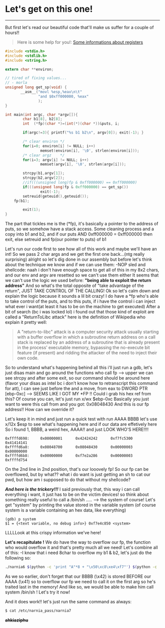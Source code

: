 # **Let's get on this one!**
------------------------------

But first let's read our beautiful code that'll make us suffer for a couple of hours!!
> Here is some help for you!:
[Some informations about registers](https://wiki.skullsecurity.org/index.php?title=Registers)

```c
#include <stdio.h>
#include <stdlib.h>
#include <string.h>

extern char **environ;

// tired of fixing values...
// - morla
unsigned long get_sp(void) {
       __asm__("movl %esp,%eax\n\t"
               "and $0xff000000, %eax"
               );
}

int main(int argc, char *argv[]){
        char b1[8], b2[8];
        int  (*fp)(char *)=(int(*)(char *))&puts, i;

        if(argc!=3){ printf("%s b1 b2\n", argv[0]); exit(-1); }

        /* clear environ */
        for(i=0; environ[i] != NULL; i++)
                memset(environ[i], '\0', strlen(environ[i]));
        /* clear argz    */
        for(i=3; argv[i] != NULL; i++)
                memset(argv[i], '\0', strlen(argv[i]));

        strcpy(b1,argv[1]);
        strcpy(b2,argv[2]);
        //if(((unsigned long)fp & 0xff000000) == 0xff000000)
        if(((unsigned long)fp & 0xff000000) == get_sp())
                exit(-1);
        setreuid(geteuid(),geteuid());
    fp(b1);

        exit(1);
}

```
The part that tickles me is the (\*fp), it's basically a pointer to the address of puts, so we somehow have a stack access. Some cleaning process and a copy into b1 and b2, and if our puts AND 0xff000000 = 0xff000000 then exit, else setreuid and fp(our pointer to puts) of b1

Let's run our code first to see how all of this work and maybe we'll have an int!
So we pass 2 char args and we get the first one back...(ntg really surprising) alright so let's dig done in our assembly 
but before let's think about the technique we know and if we can use them: 
	-NOP sled and shellcode: naah i don't have enough space to get all of this in my 8x2 chars, and our env and argv are resetted so we can't use them either
It seems that we can't use the logic we used before: **"being able to exploit the return address"**
And so what's the total opposite of "take advantage of the return", JUST TAKE CONTROL OF THE CALLING!
Ok so let's calm down and explain the logic because it sounds a lil bit crazy!
I do have a \*fp who's able to take control of the puts, and to this puts, if i have the control i can inject what ever i want(at least it has to be on the machine to get executed) 
After a bit of search (bc i was locked lol) i found out that those kind of exploit are called a "ReturnToLibc attack"
here is the definition of Wikipedia who explain it pretty well:
>A "return-to-libc" attack is a computer security attack usually starting with a buffer overflow in which a subroutine return address on a call stack is replaced by an address of a subroutine that is already present in the process’ executable memory, bypassing the no-execute bit feature (if present) and ridding the attacker of the need to inject their own code. 

So to understand what's happening behind all this i'll just run a gdb, let's just disas main and go around the functions who call fp --> upper we can see strcpy and after some exit, so our command should be around here (flavor your disas as intel bc i don't know how to retranscript this command for att), I can see just before the and a move, from eax to DWORD PTR [ebp-0xc] --> SEEMS LIKE I GOT MY \*FP !!
Could i grab his hex ref from this? Of course you can, let's just run x/wx $ebp-0xc
Basically you just want to were this call from and you got: 0x08048430
And this is our fp address!! How can we override it?

Let's keep it in mind and just run a quick test with run AAAA BBBB
let's use x/12x $esp to see what's happening here and if our data are effetively here
So i found 1, BBBB, a weird hex, AAAA!! and just LOOK WHO'S HERE!!!!
```
0xffffd698:     0x00000001      0x42424242      0xf7fc5300      0x41414141
0xffffd6a8:     0x08048700      0x08048430      0x00000003      0x00000000
0xffffd6b8:     0x00000000      0xf7e2a286      0x00000003      0xffffd754
```
On the 2nd line in 2nd position, that's our looovely fp!
So our fp can be overflowed, but by what?? what i do want is just getting an sh to cat our pwd, but how am i supposed to do that without my shellcode?

__*And here is the trickery!!!*__
I said previously that, this way i can call everything i want, it just has to be on the victim devices! so think about something really useful to call a /bin/sh ..... --> the system of course!
Let's get "system" by printing the value stored in the variable system (of course system is a variable containing an hex data, like everything)

```
(gdb) p system
$1 = {<text variable, no debug info>} 0xf7e4c850 <system>

```

LLLLLook at this crispy information we've here!

**Let's recapitulate !**
We do have the way to overflow our fp, the function who would overflow it and that's pretty much all we need!
Let's combine all of this:
-I know that i need 8char to overflow my b1 & b2, let's just do the following so:

```bash
./narnia6 $(python -c 'print "A"*8 + "\x50\xc8\xe4\xf7"') $(python -c 'print "B"*8 + "/bin/sh"')
```

As we so earlier, don't forget that our BBBB (\x42) is stored BEFORE our AAAA (\x41) so to overflow our fp we need to call it on the first arg so he's traited last in the memory!
And like so, we would be able to make him call system /bin/sh !
Let's try it now!

And it does work!! let's just run the same command as always:

```bash
$ cat /etc/narnia_pass/narnia7
```

~~**ahkiaziphu**~~